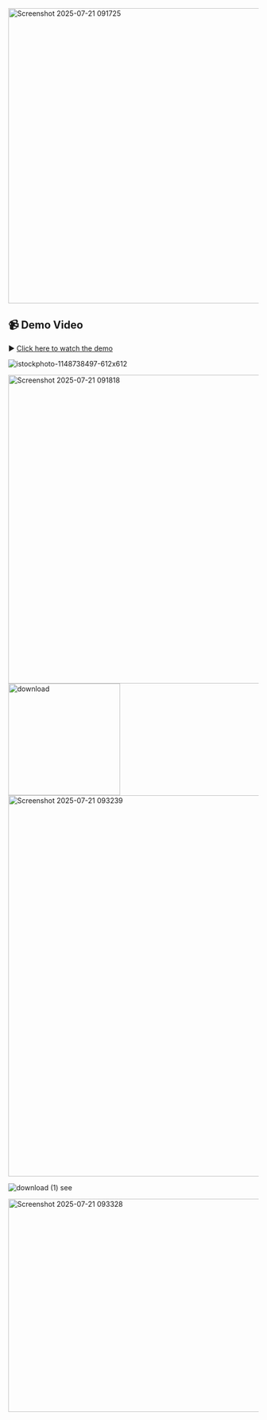 <img width="1156" height="594" alt="Screenshot 2025-07-21 091725" src="https://github.com/user-attachments/assets/29a39898-59cb-4de4-8723-383da70751fd" />

## 📹 Demo Video

▶️ [Click here to watch the demo](sign_language_detection\videos\test_videos\output_vedio3.mp4)  



![istockphoto-1148738497-612x612](https://github.com/user-attachments/assets/0a2f9fb9-39f4-4647-bc86-da646825af3e)


<img width="1358" height="621" alt="Screenshot 2025-07-21 091818" src="https://github.com/user-attachments/assets/1e629306-44bd-4bc3-a8db-7d492a9fe768" />


<img width="225" height="225" alt="download" src="https://github.com/user-attachments/assets/00f8717b-e7b3-4cba-b0a5-ac83760fa79a" />


<img width="1362" height="767" alt="Screenshot 2025-07-21 093239" src="https://github.com/user-attachments/assets/61f44ff8-cbec-45c5-824f-2f5dee5fbe49" />


![download (1) see](https://github.com/user-attachments/assets/798378c6-8e9a-48de-8b44-d5f3aadf73bd)


<img width="792" height="429" alt="Screenshot 2025-07-21 093328" src="https://github.com/user-attachments/assets/15ebb5b3-dd98-4a23-8014-f217d2f6a46c" />




